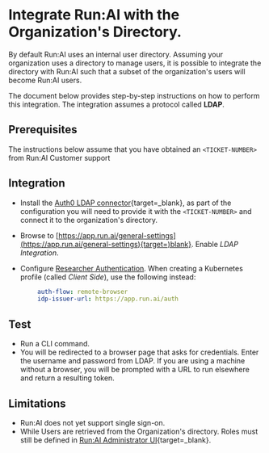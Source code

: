 # Integrate Run:AI with the Organization's Directory. 

By default Run:AI uses an internal user directory. Assuming your organization uses a directory to manage users, it is possible to integrate the directory with Run:AI such that a subset of the organization's users will become Run:AI users.

The document below provides step-by-step instructions on how to perform this integration. The integration assumes a protocol called __LDAP__.

## Prerequisites 

The instructions below assume that you have obtained an `<TICKET-NUMBER>` from Run:AI Customer support

## Integration

* Install the [Auth0 LDAP connector](https://auth0.com/docs/extensions/ad-ldap-connector/install-configure-ad-ldap-connector){target=_blank}, as part of the configuration you will need to provide it with the `<TICKET-NUMBER>` and connect it to the organization's directory.

* Browse to [https://app.run.ai/general-settings](https://app.run.ai/general-settings){target=)blank}. Enable _LDAP Integration_. 

* Configure [Researcher Authentication](researcher-authentication.md). When creating a Kubernetes profile (called _Client Side_), use the following instead:

``` YAML
        auth-flow: remote-browser
        idp-issuer-url: https://app.run.ai/auth
```


## Test

* Run a CLI command.
* You will be redirected to a browser page that asks for credentials. Enter the username and password from LDAP. If you are using a machine without a browser, you will be prompted with a URL to run elsewhere and return a resulting token. 

## Limitations

* Run:AI does not yet support single sign-on.
* While Users are retrieved from the Organization's directory. Roles must still be defined in [Run:AI Administrator UI](https://app.run.ai/users){target=_blank}.


